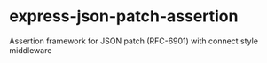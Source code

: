 # express-json-patch-assertion
Assertion framework for JSON patch (RFC-6901) with connect style middleware 

